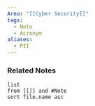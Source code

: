 ```yaml
---
Area: "[[Cyber Security]]"
tags:
  - Note
  - Acronym
aliases:
  - PII
---
```





### Related Notes
```dataview
list
from [[]] and #Note 
sort file.name asc
```
